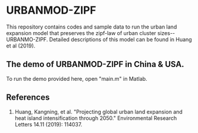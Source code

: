 # URBANMOD-ZIPF
This repository contains codes and sample data to run the urban land expansion model that preserves the zipf-law of urban cluster sizes--URBANMO-ZIPF. Detailed descriptions of this model can be found in Huang et al (2019).

## The demo of URBANMOD-ZIPF in China & USA.
To run the demo provided here, open "main.m" in Matlab.

## References
1. Huang, Kangning, et al. "Projecting global urban land expansion and heat island intensification through 2050." Environmental Research Letters 14.11 (2019): 114037.
